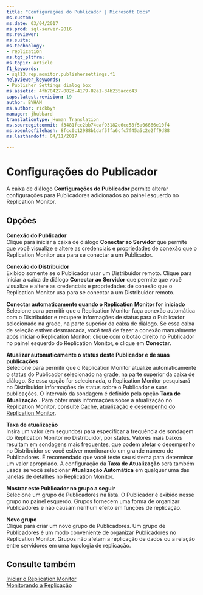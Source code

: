 ```yaml
---
title: "Configurações do Publicador | Microsoft Docs"
ms.custom: 
ms.date: 03/04/2017
ms.prod: sql-server-2016
ms.reviewer: 
ms.suite: 
ms.technology:
- replication
ms.tgt_pltfrm: 
ms.topic: article
f1_keywords:
- sql13.rep.monitor.publishersettings.f1
helpviewer_keywords:
- Publisher Settings dialog box
ms.assetid: 4fb70427-082d-4179-82a1-34b235accc43
caps.latest.revision: 19
author: BYHAM
ms.author: rickbyh
manager: jhubbard
translationtype: Human Translation
ms.sourcegitcommit: f3481fcc2bb74eaf93182e6cc58f5a06666e10f4
ms.openlocfilehash: 8fcc0c12988b1daf5ffa6cfc7f45a5c2e2ff9d88
ms.lasthandoff: 04/11/2017

---
```

# <a name="publisher-settings"></a>Configurações do Publicador
  A caixa de diálogo **Configurações do Publicador** permite alterar configurações para Publicadores adicionados ao painel esquerdo no Replication Monitor.  
  
## <a name="options"></a>Opções  
 **Conexão do Publicador**  
 Clique para iniciar a caixa de diálogo **Conectar ao Servidor** que permite que você visualize e altere as credenciais e propriedades de conexão que o Replication Monitor usa para se conectar a um Publicador.  
  
 **Conexão do Distribuidor**  
 Exibido somente se o Publicador usar um Distribuidor remoto. Clique para iniciar a caixa de diálogo **Conectar ao Servidor** que permite que você visualize e altere as credenciais e propriedades de conexão que o Replication Monitor usa para se conectar a um Distribuidor remoto.  
  
 **Conectar automaticamente quando o Replication Monitor for iniciado**  
 Selecione para permitir que o Replication Monitor faça conexão automática com o Distribuidor e recupere informações de status para o Publicador selecionado na grade, na parte superior da caixa de diálogo. Se essa caixa de seleção estiver desmarcada, você terá de fazer a conexão manualmente após iniciar o Replication Monitor: clique com o botão direito no Publicador no painel esquerdo do Replication Monitor, e clique em **Conectar**.  
  
 **Atualizar automaticamente o status deste Publicador e de suas publicações**  
 Selecione para permitir que o Replication Monitor atualize automaticamente o status do Publicador selecionado na grade, na parte superior da caixa de diálogo. Se essa opção for selecionada, o Replication Monitor pesquisará no Distribuidor informações de status sobre o Publicador e suas publicações. O intervalo da sondagem é definido pela opção **Taxa de Atualização** . Para obter mais informações sobre a atualização no Replication Monitor, consulte [Cache, atualização e desempenho do Replication Monitor](../../relational-databases/replication/monitor/caching-refresh-and-replication-monitor-performance.md).  
  
 **Taxa de atualização**  
 Insira um valor (em segundos) para especificar a frequência de sondagem do Replication Monitor no Distribuidor, por status. Valores mais baixos resultam em sondagens mais frequentes, que podem afetar o desempenho no Distribuidor se você estiver monitorando um grande número de Publicadores. É recomendado que você teste seu sistema para determinar um valor apropriado. A configuração da **Taxa de Atualização** será também usada se você selecionar **Atualização Automática** em qualquer uma das janelas de detalhes no Replication Monitor.  
  
 **Mostrar este Publicador no grupo a seguir**  
 Selecione um grupo de Publicadores na lista. O Publicador é exibido nesse grupo no painel esquerdo. Grupos fornecem uma forma de organizar Publicadores e não causam nenhum efeito em funções de replicação.  
  
 **Novo grupo**  
 Clique para criar um novo grupo de Publicadores. Um grupo de Publicadores é um modo conveniente de organizar Publicadores no Replication Monitor. Grupos não afetam a replicação de dados ou a relação entre servidores em uma topologia de replicação.  
  
## <a name="see-also"></a>Consulte também  
 [Iniciar o Replication Monitor](../../relational-databases/replication/monitor/start-the-replication-monitor.md)   
 [Monitorando a Replicação](../../relational-databases/replication/monitor/monitoring-replication-overview.md)  
  
  
